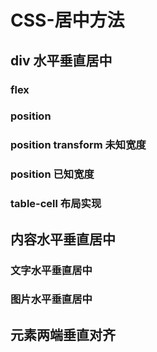 # CSS-居中方法

## div 水平垂直居中

### flex

### position

### position transform 未知宽度

### position 已知宽度

### table-cell 布局实现

## 内容水平垂直居中

### 文字水平垂直居中

### 图片水平垂直居中

## 元素两端垂直对齐
